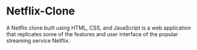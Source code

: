 # Netflix-Clone
A Netflix clone built using HTML, CSS, and JavaScript is a web application that replicates some of the features and user interface of the popular streaming service Netflix.

